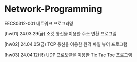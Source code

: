 # Network-Programming
EECS0312-001 네트워크 프로그래밍

[hw01] 24.03.29(금) 소켓 통신을 이용한 주소 변환 프로그램

[hw02] 24.04.05(금) TCP 통신을 이용한 원격 파일 뷰어 프로그램

[hw03] 24.04.12(금) UDP 프로토콜을 이용한 Tic Tac Toe 프로그램

